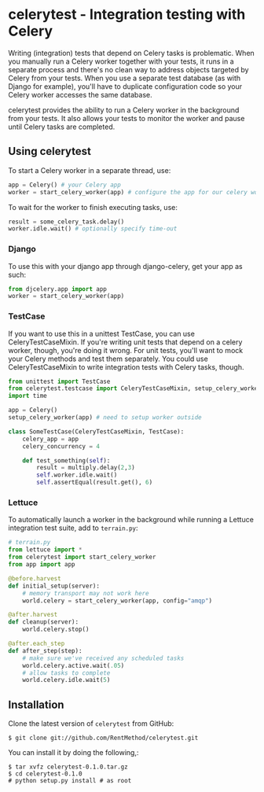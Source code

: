 # celerytest - Integration testing with Celery
Writing (integration) tests that depend on Celery tasks is problematic. When you manually run a Celery worker together with your tests, it runs in a separate process and there's no clean way to address objects targeted by Celery from your tests. When you use a separate test database (as with Django for example), you'll have to duplicate configuration code so your Celery worker accesses the same database.

celerytest provides the ability to run a Celery worker in the background from your tests. It also allows your tests to monitor the worker and pause until Celery tasks are completed.

## Using celerytest

To start a Celery worker in a separate thread, use:

```python
app = Celery() # your Celery app
worker = start_celery_worker(app) # configure the app for our celery worker
```

To wait for the worker to finish executing tasks, use:

```python
result = some_celery_task.delay()
worker.idle.wait() # optionally specify time-out
```

### Django

To use this with your django app through django-celery, get your app as such:

```python
from djcelery.app import app
worker = start_celery_worker(app)
```

### TestCase

If you want to use this in a unittest TestCase, you can use CeleryTestCaseMixin. If you're writing unit tests that depend on a celery worker, though, you're doing it wrong. For unit tests, you'll want to mock your Celery methods and test them separately. You could use CeleryTestCaseMixin to write integration tests with Celery tasks, though.

```python
from unittest import TestCase
from celerytest.testcase import CeleryTestCaseMixin, setup_celery_worker
import time

app = Celery()
setup_celery_worker(app) # need to setup worker outside

class SomeTestCase(CeleryTestCaseMixin, TestCase):
    celery_app = app
    celery_concurrency = 4

    def test_something(self):
        result = multiply.delay(2,3)
        self.worker.idle.wait()
        self.assertEqual(result.get(), 6)
```

### Lettuce

To automatically launch a worker in the background while running a Lettuce integration test suite, add to ``terrain.py``:

```python
# terrain.py
from lettuce import *
from celerytest import start_celery_worker
from app import app

@before.harvest
def initial_setup(server):
    # memory transport may not work here
    world.celery = start_celery_worker(app, config="amqp")

@after.harvest
def cleanup(server):
    world.celery.stop()

@after.each_step
def after_step(step):
    # make sure we've received any scheduled tasks
    world.celery.active.wait(.05) 
    # allow tasks to complete
    world.celery.idle.wait(5)
```


## Installation

Clone the latest version of ``celerytest`` from GitHub:

    $ git clone git://github.com/RentMethod/celerytest.git

You can install it by doing the following,:

    $ tar xvfz celerytest-0.1.0.tar.gz
    $ cd celerytest-0.1.0
    # python setup.py install # as root
